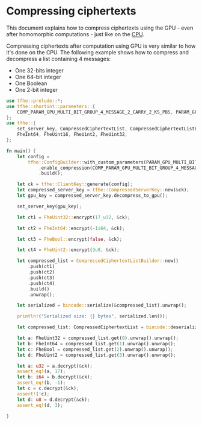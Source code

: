 # Compressing ciphertexts

This document explains how to compress ciphertexts using the GPU - even after homomorphic computations - just like on the [CPU](../fhe-computation/data-handling/compress.md#compression-ciphertexts-after-some-homomorphic-computation).

Compressing ciphertexts after computation using GPU is very similar to how it's done on the CPU. The following example shows how to compress and decompress a list containing 4 messages:

* One 32-bits integer
* One 64-bit integer
* One Boolean
* One 2-bit integer

```rust
use tfhe::prelude::*;
use tfhe::shortint::parameters::{
    COMP_PARAM_GPU_MULTI_BIT_GROUP_4_MESSAGE_2_CARRY_2_KS_PBS, PARAM_GPU_MULTI_BIT_GROUP_4_MESSAGE_2_CARRY_2_KS_PBS,
};
use tfhe::{
    set_server_key, CompressedCiphertextList, CompressedCiphertextListBuilder, FheBool,
    FheInt64, FheUint16, FheUint2, FheUint32,
};

fn main() {
    let config =
        tfhe::ConfigBuilder::with_custom_parameters(PARAM_GPU_MULTI_BIT_GROUP_4_MESSAGE_2_CARRY_2_KS_PBS)
            .enable_compression(COMP_PARAM_GPU_MULTI_BIT_GROUP_4_MESSAGE_2_CARRY_2_KS_PBS)
            .build();

    let ck = tfhe::ClientKey::generate(config);
    let compressed_server_key = tfhe::CompressedServerKey::new(&ck);
    let gpu_key = compressed_server_key.decompress_to_gpu();

    set_server_key(gpu_key);

    let ct1 = FheUint32::encrypt(17_u32, &ck);

    let ct2 = FheInt64::encrypt(-1i64, &ck);

    let ct3 = FheBool::encrypt(false, &ck);

    let ct4 = FheUint2::encrypt(3u8, &ck);

    let compressed_list = CompressedCiphertextListBuilder::new()
        .push(ct1)
        .push(ct2)
        .push(ct3)
        .push(ct4)
        .build()
        .unwrap();

    let serialized = bincode::serialize(&compressed_list).unwrap();

    println!("Serialized size: {} bytes", serialized.len());

    let compressed_list: CompressedCiphertextList = bincode::deserialize(&serialized).unwrap();

    let a: FheUint32 = compressed_list.get(0).unwrap().unwrap();
    let b: FheInt64 = compressed_list.get(1).unwrap().unwrap();
    let c: FheBool = compressed_list.get(2).unwrap().unwrap();
    let d: FheUint2 = compressed_list.get(3).unwrap().unwrap();

    let a: u32 = a.decrypt(&ck);
    assert_eq!(a, 17);
    let b: i64 = b.decrypt(&ck);
    assert_eq!(b, -1);
    let c = c.decrypt(&ck);
    assert!(!c);
    let d: u8 = d.decrypt(&ck);
    assert_eq!(d, 3);

}
```

